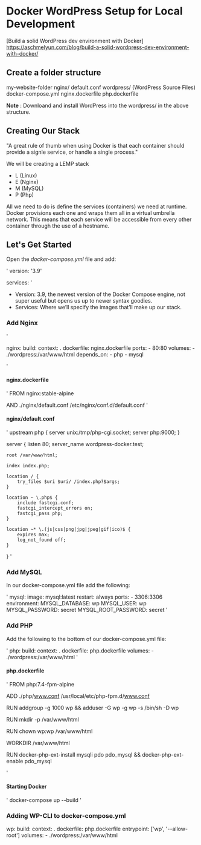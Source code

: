 # Docker WordPress Setup for Local Development

[Build a solid WordPress dev environment with Docker] 
<https://aschmelyun.com/blog/build-a-solid-wordpress-dev-environment-with-docker/>

## Create a folder structure

my-website-folder
 nginx/
  default.conf
 wordpress/
  (WordPress Source Files)
 docker-compose.yml
 nginx.dockerfile
 php.dockerfile

**Note** : Downloand and install WordPress into the wordpress/ in the above structure.

## Creating Our Stack

"A great rule of thumb when using Docker is that each container should provide a signle service, or handle a single process."

We will be creating a LEMP stack

- L (Linux)
- E (Nginx)
- M (MySQL)
- P (Php)

All we need to do is define the services (containers) we need at runtime.  
Docker provisions each one and wraps them all in a virtual umbrella network.
This means that each service will be accessible from every other container through the use of a hostname.

## Let's Get Started

Open the *docker-compose.yml* file and add:

'
version: '3.9'

services:
'

- Version: 3.9, the newest version of the Docker Compose engine, not super useful but opens us up to newer syntax goodies.
- Services: Where we’ll specify the images that’ll make up our stack.

### Add Nginx

'

nginx:
  build:
    context: .
    dockerfile: nginx.dockerfile
  ports:
    - 80:80
  volumes:
    - ./wordpress:/var/www/html
  depends_on:
    - php
    - mysql

'

#### nginx.dockerfile

'
FROM nginx:stable-alpine

AND ./nginx/default.conf /etc/nginx/conf.d/default.conf
'

#### nginx/default.conf

'
upstream php {
    server unix:/tmp/php-cgi.socket;
    server php:9000;
}

server {
    listen 80;
    server_name wordpress-docker.test;

    root /var/www/html;

    index index.php;

    location / {
        try_files $uri $uri/ /index.php?$args;
    }

    location ~ \.php$ {
        include fastcgi.conf;
        fastcgi_intercept_errors on;
        fastcgi_pass php;
    }

    location ~* \.(js|css|png|jpg|jpeg|gif|ico)$ {
        expires max;
        log_not_found off;
    }
}
'

### Add MySQL

In our docker-compose.yml file add the following:

'
mysql:
  image: mysql:latest
  restart: always
  ports:
    - 3306:3306
  environment:
    MYSQL_DATABASE: wp
    MYSQL_USER: wp
    MYSQL_PASSWORD: secret
    MYSQL_ROOT_PASSWORD: secret
'

### Add PHP

Add the following to the bottom of our docker-compose.yml file:

'
php:
  build:
    context: .
    dockerfile: php.dockerfile
  volumes:
    - ./wordpress:/var/www/html
'

#### php.dockerfile

'
FROM php:7.4-fpm-alpine

ADD ./php/www.conf /usr/local/etc/php-fpm.d/www.conf

RUN addgroup -g 1000 wp && adduser -G wp -g wp -s /bin/sh -D wp

RUN mkdir -p /var/www/html

RUN chown wp:wp /var/www/html

WORKDIR /var/www/html

RUN docker-php-ext-install mysqli pdo pdo_mysql && docker-php-ext-enable pdo_mysql

'

#### Starting Docker

'
 docker-compose up --build
'

### Adding WP-CLI to docker-compose.yml

wp:
  build:
    context: .
    dockerfile: php.dockerfile
  entrypoint: ['wp', '--allow-root']
  volumes:
    - ./wordpress:/var/www/html
